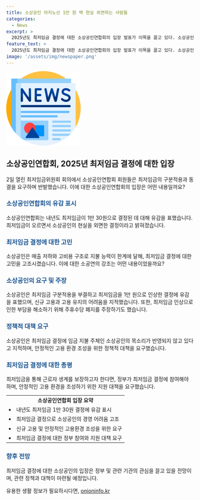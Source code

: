 ```yaml
---
title: 소상공인 마지노선 1만 원 벽 현실 외면하는 사람들
categories:
  - News
excerpt: >
  2025년도 최저임금 결정에 대한 소상공인연합회의 입장 발표가 이목을 끌고 있다. 소상공인들은 최저임금이 1만 30원으로 오르며 유감을 표했고, 이를 현실을 외면한 결정으로 지적했다. 특히, 매출 저하와 고비용으로 지불 능력이 한계에 달했다는 점을 강조하며, 주휴수당의 폐지와 정부의 참여를 주장했다. 또한, 소상공인의 목소리가 반영되지 않고, 안정적인 고용 환경 조성을 위한 대책 마련을 촉구했다. 요약문: 2025년 최저임금 결정에 소상공인연합회가 유감을 표하며, 지불 능력 한계와 안정적인 고용 환경 조성을 촉구했다.
feature_text: >
  2025년도 최저임금 결정에 대한 소상공인연합회의 입장 발표가 이목을 끌고 있다. 소상공인들은 최저임금이 1만 30원으로 오르며 유감을 표했고, 이를 현실을 외면한 결정으로 지적했다. 특히, 매출 저하와 고비용으로 지불 능력이 한계에 달했다는 점을 강조하며, 주휴수당의 폐지와 정부의 참여를 주장했다. 또한, 소상공인의 목소리가 반영되지 않고, 안정적인 고용 환경 조성을 위한 대책 마련을 촉구했다. 요약문: 2025년 최저임금 결정에 소상공인연합회가 유감을 표하며, 지불 능력 한계와 안정적인 고용 환경 조성을 촉구했다.
image: '/assets/img/newspaper.png'
---
```


<p><img src="/assets/img/newspaper.png" alt="kimp 속보" /></p>

<h2 data-ke-size="size26">소상공인연합회, 2025년 최저임금 결정에 대한 입장</h2>

<p data-ke-size="size16">2일 열린 최저임금위원회 회의에서 소상공인연합회 회원들은 최저임금의 구분적용과 동결을 요구하며 반발했습니다. 이에 대한 소상공인연합회의 입장은 어떤 내용일까요?</p>

<h3><b><span style="color: #1a5490;">소상공인연합회의 유감 표시</span></b></h3>

<p data-ke-size="size16">소상공인연합회는 내년도 최저임금이 1만 30원으로 결정된 데 대해 유감을 표했습니다. 최저임금이 오르면서 소상공인의 현실을 외면한 결정이라고 밝혀졌습니다.</p>

<h3><b><span style="color: #1a5490;">최저임금 결정에 대한 고민</span></b></h3>

<p data-ke-size="size16">소상공인은 매출 저하와 고비용 구조로 지불 능력이 한계에 달해, 최저임금 결정에 대한 고민을 고조시켰습니다. 이에 대한 소공연의 강조는 어떤 내용이었을까요?</p>

<h3><b><span style="color: #1a5490;">소상공인의 요구 및 주장</span></b></h3>

<p data-ke-size="size16">소상공인은 최저임금 구분적용을 부결하고 최저임금을 1만 원으로 인상한 결정에 유감을 표했으며, 신규 고용과 고용 유지의 어려움을 지적했습니다. 또한, 최저임금 인상으로 인한 부담을 해소하기 위해 주휴수당 폐지를 주장하기도 했습니다.</p>

<h3><b><span style="color: #1a5490;">정책적 대책 요구</span></b></h3>

<p data-ke-size="size16">소상공인은 최저임금 결정에 임금 지불 주체인 소상공인의 목소리가 반영되지 않고 있다고 지적하며, 안정적인 고용 환경 조성을 위한 정책적 대책을 요구했습니다.</p>

<h3><b><span style="color: #1a5490;">최저임금 결정에 대한 총평</span></b></h3>

<p data-ke-size="size16">최저임금을 통해 근로자 생계를 보장하고자 한다면, 정부가 최저임금 결정에 참여해야 하며, 안정적인 고용 환경을 조성하기 위한 지원 대책을 요구했습니다.</p>

<table>
    <tbody>
        <tr>
            <td style="text-align: center; height: 17px;"><b>소상공인연합회 입장 요약</b></td>
        </tr>
        <tr>
            <td><li>내년도 최저임금 1만 30원 결정에 유감 표시</li></td>
        </tr>
        <tr>
            <td><li>최저임금 결정으로 소상공인의 경영 어려움 고조</li></td>
        </tr>
        <tr>
            <td><li>신규 고용 및 안정적인 고용환경 조성을 위한 요구</li></td>
        </tr>
        <tr>
            <td><li>최저임금 결정에 대한 정부 참여와 지원 대책 요구</li></td>
        </tr>
    </tbody>
</table>

<h3><b><span style="color: #1a5490;">향후 전망</span></b></h3>

<p data-ke-size="size16">최저임금 결정에 대한 소상공인의 입장은 정부 및 관련 기관의 관심을 끌고 있을 전망이며, 관련 정책과 대책이 마련될 예정입니다.</p>
유용한 생활 정보가 필요하시다면, <a href="https://onioninfo.kr" rel="dofollow">onioninfo.kr</a>


